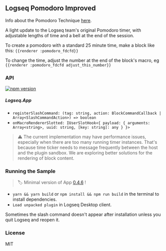 ## Logseq Pomodoro Improved

Info about the Pomodoro Technique [here](https://en.wikipedia.org/wiki/Pomodoro_Technique).

A light update to the Logseq team's original Pomodoro timer, with adjustable lengths of time and a bell at the end of the session.

To create a pomodoro with a standard 25 minute time, make a block like this: `{{renderer :pomodoro_fdcfd}}`

To change the time, adjust the number at the end of the block's macro, eg `{{renderer :pomodoro_fdcfd adjust_this_number}}`
### API

[![npm version](https://badge.fury.io/js/%40logseq%2Flibs.svg)](https://badge.fury.io/js/%40logseq%2Flibs)

##### Logseq.App

- `registerSlashCommand: (tag: string, action: BlockCommandCallback | Array<SlashCommandAction>) => boolean`
- `onMacroRendererSlotted: IUserSlotHook<{ payload: { arguments: Array<string>, uuid: string, [key: string]: any } }>`

> ⚠️ The current implementation may have performance issues,
> especially when there are too many running timer instances.
> That's because time ticker needs to message frequently between
> the host and the plugin sandbox. We are exploring better solutions for
> the rendering of block content.
 
### Running the Sample

> 🏷 Minimal version of App [0.4.6](https://github.com/logseq/logseq/releases/tag/0.4.6) !
 
- `yarn && yarn build` or `npm install && npm run build` in the terminal to install dependencies.
- `Load unpacked plugin` in Logseq Desktop client.

Sometimes the slash command doesn't appear after installation unless you quit Logseq and reopen it.

### License
MIT
